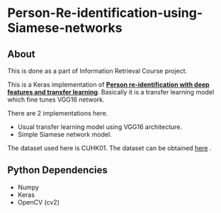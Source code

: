 # Person-Re-identification-using-Siamese-networks

## About 
This is done as a part of Information Retrieval Course project.

This is a Keras implementation of **[Person re-identification with deep features and transfer learning](https://ieeexplore.ieee.org/document/8005887/)**. Basically it is a transfer learning model which fine tunes VGG16 network.

There are 2 implementations here.
* Usual transfer learning model using VGG16 architecture.
* Simple Siamese network model. 

The dataset used here is CUHK01. The dataset can be obtained [here](http://www.ee.cuhk.edu.hk/~xgwang/CUHK_identification.html) .

## Python Dependencies

* Numpy
* Keras
* OpenCV (cv2)

